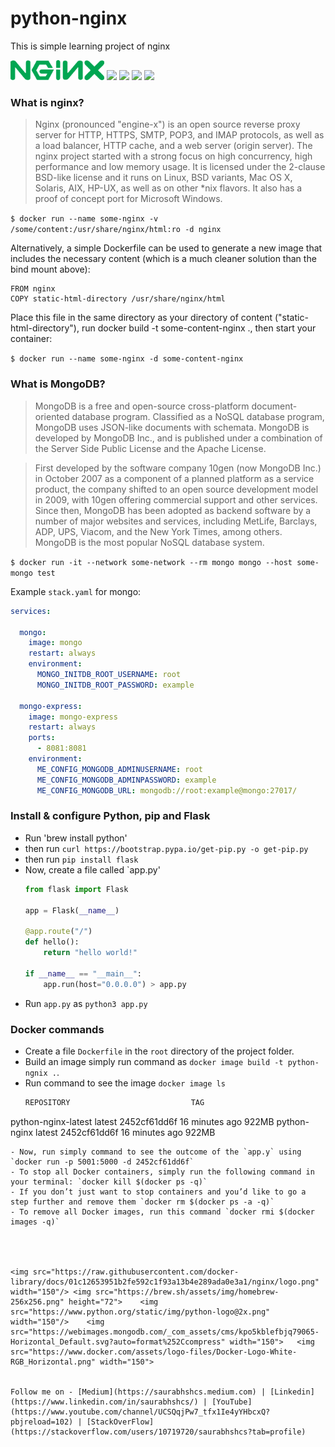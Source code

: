 # python-nginx
This is simple learning project of nginx

<img src="https://raw.githubusercontent.com/docker-library/docs/01c12653951b2fe592c1f93a13b4e289ada0e3a1/nginx/logo.png" width="150"/> <img src="https://brew.sh/assets/img/homebrew-256x256.png" height="72">    <img src="https://www.python.org/static/img/python-logo@2x.png" width="150"/>    <img src="https://webimages.mongodb.com/_com_assets/cms/kpo5kblefbjq79065-Horizontal_Default.svg?auto=format%252Ccompress" width="150">   <img src="https://www.docker.com/assets/logo-files/Docker-Logo-White-RGB_Horizontal.png" width="150"> 

### What is nginx?
> Nginx (pronounced "engine-x") is an open source reverse proxy server for HTTP, HTTPS, SMTP, POP3, and IMAP protocols, as well as a load balancer, HTTP cache, and a web server (origin server). The nginx project started with a strong focus on high concurrency, high performance and low memory usage. It is licensed under the 2-clause BSD-like license and it runs on Linux, BSD variants, Mac OS X, Solaris, AIX, HP-UX, as well as on other *nix flavors. It also has a proof of concept port for Microsoft Windows.


`$ docker run --name some-nginx -v /some/content:/usr/share/nginx/html:ro -d nginx`

Alternatively, a simple Dockerfile can be used to generate a new image that includes the necessary content (which is a much cleaner solution than the bind mount above):

```docker
FROM nginx
COPY static-html-directory /usr/share/nginx/html
```
Place this file in the same directory as your directory of content ("static-html-directory"), run docker build -t some-content-nginx ., then start your container:

`$ docker run --name some-nginx -d some-content-nginx`


### What is MongoDB?
> MongoDB is a free and open-source cross-platform document-oriented database program. Classified as a NoSQL database program, MongoDB uses JSON-like documents with schemata. MongoDB is developed by MongoDB Inc., and is published under a combination of the Server Side Public License and the Apache License.

> First developed by the software company 10gen (now MongoDB Inc.) in October 2007 as a component of a planned platform as a service product, the company shifted to an open source development model in 2009, with 10gen offering commercial support and other services. Since then, MongoDB has been adopted as backend software by a number of major websites and services, including MetLife, Barclays, ADP, UPS, Viacom, and the New York Times, among others. MongoDB is the most popular NoSQL database system.

`$ docker run -it --network some-network --rm mongo mongo --host some-mongo test`

Example `stack.yaml` for mongo:
```yaml
services:

  mongo:
    image: mongo
    restart: always
    environment:
      MONGO_INITDB_ROOT_USERNAME: root
      MONGO_INITDB_ROOT_PASSWORD: example

  mongo-express:
    image: mongo-express
    restart: always
    ports:
      - 8081:8081
    environment:
      ME_CONFIG_MONGODB_ADMINUSERNAME: root
      ME_CONFIG_MONGODB_ADMINPASSWORD: example
      ME_CONFIG_MONGODB_URL: mongodb://root:example@mongo:27017/
```
### Install & configure Python, pip and Flask
- Run 'brew install python'
- then run `curl https://bootstrap.pypa.io/get-pip.py -o get-pip.py`
- then run `pip install flask`
- Now, create a file called `app.py'
    ```python
    from flask import Flask

    app = Flask(__name__)

    @app.route("/")
    def hello():
        return "hello world!"

    if __name__ == "__main__":
        app.run(host="0.0.0.0") > app.py
    ```
- Run `app.py` as `python3 app.py`

### Docker commands
- Create a file `Dockerfile` in the `root` directory of the project folder.
- Build an image simply run command as `docker image build -t python-ngnix .`.
- Run command to see the image `docker image ls`
  ```python
  REPOSITORY                           TAG                                                     IMAGE ID       CREATED          SIZE
python-nginx-latest                  latest                                                  2452cf61dd6f   16 minutes ago   922MB
python-nginx                         latest                                                  2452cf61dd6f   16 minutes ago   922MB
  ```
- Now, run simply command to see the outcome of the `app.y` using `docker run -p 5001:5000 -d 2452cf61dd6f` 
- To stop all Docker containers, simply run the following command in your terminal: `docker kill $(docker ps -q)`
- If you don’t just want to stop containers and you’d like to go a step further and remove them `docker rm $(docker ps -a -q)`
- To remove all Docker images, run this command `docker rmi $(docker images -q)`




<img src="https://raw.githubusercontent.com/docker-library/docs/01c12653951b2fe592c1f93a13b4e289ada0e3a1/nginx/logo.png" width="150"/> <img src="https://brew.sh/assets/img/homebrew-256x256.png" height="72">    <img src="https://www.python.org/static/img/python-logo@2x.png" width="150"/>    <img src="https://webimages.mongodb.com/_com_assets/cms/kpo5kblefbjq79065-Horizontal_Default.svg?auto=format%252Ccompress" width="150">   <img src="https://www.docker.com/assets/logo-files/Docker-Logo-White-RGB_Horizontal.png" width="150"> 


Follow me on - [Medium](https://saurabhshcs.medium.com) | [Linkedin](https://www.linkedin.com/in/saurabhshcs/) | [YouTube](https://www.youtube.com/channel/UCSQqjPw7_tfx1Ie4yYHbcxQ?pbjreload=102) | [StackOverFlow](https://stackoverflow.com/users/10719720/saurabhshcs?tab=profile)

